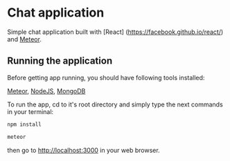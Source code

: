 # Chat application

Simple chat application built with [React] (https://facebook.github.io/react/) and [Meteor](https://www.meteor.com/).

## Running the application

Before getting app running, you should have following tools installed:

[Meteor](https://www.meteor.com/),
[NodeJS](https://nodejs.org/),
[MongoDB](https://www.mongodb.com/)

To run the app, cd to it's root directory and simply type the next commands in your terminal:

```bash
npm install
```
```bash
meteor
```
then go to [http://localhost:3000](http://localhost:3000) in your web browser.
